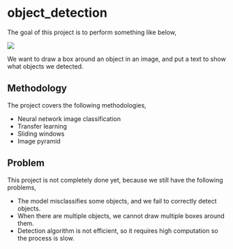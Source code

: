 # object_detection

The goal of this project is to perform something like below,

![][image_1]

We want to draw a box around an object in an image, and put a text to show what objects we detected.

## Methodology

The project covers the following methodologies,
* Neural network image classification
* Transfer learning
* Sliding windows
* Image pyramid

## Problem

This project is not completely done yet, because we still have the following problems,
* The model misclassifies some objects, and we fail to correctly detect objects.
* When there are multiple objects, we cannot draw multiple boxes around them.
* Detection algorithm is not efficient, so it requires high computation so the process is slow.

[image_1]: https://github.com/yukikitayama/object_detection/blob/master/images/single_box_frog_01_model2.png
